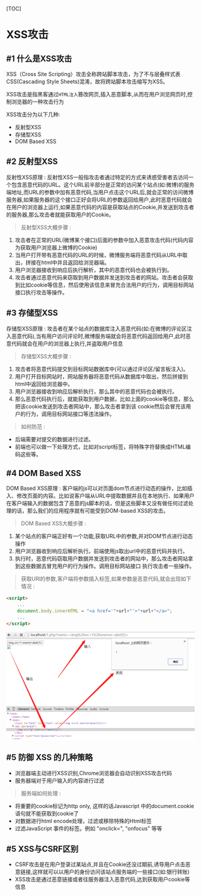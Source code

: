 [TOC]

# XSS攻击

## #1 什么是XSS攻击 

XSS（Cross Site Scripting）攻击全称跨站脚本攻击，为了不与层叠样式表CSS(Cascading Style Sheets)混淆，故将跨站脚本攻击缩写为XSS。


XSS攻击是指黑客通过`HTML注入`篡改网页,插入恶意脚本,从而在用户浏览网页时,控制浏览器的一种攻击行为


XSS攻击分为以下几种:

- 反射型XSS
- 存储型XSS
- DOM Based XSS

## #2 反射型XSS 

反射性XSS原理 : 反射性XSS一般指攻击者通过特定的方式来诱惑受害者去访问一个包含恶意代码的URL。这个URL前半部分是正常的访问某个站点(如:微博)的服务端地址,而URL的参数中加有恶意代码,当用户点击这个URL后,就会正常的访问微博服务器,如果服务器的这个接口正好会将URL的参数返回给用户,此时恶意代码就会在用户的浏览器上运行,如果恶意代码的内容是获取站点的Cookie,并发送到攻击者的服务器,那么攻击者就能获取用户的Cookie。

> 反射型XSS大概步骤 : 

1. 攻击者在正常的URL(微博某个接口)后面的参数中加入恶意攻击代码(代码内容为获取用户浏览器上微博的Cookie)
2. 当用户打开带有恶意代码的URL的时候，微博服务端将恶意代码从URL中取出，拼接在html中并且返回给浏览器端。
3. 用户浏览器接收到响应后执行解析，其中的恶意代码也会被执行到。
4. 攻击者通过恶意代码来窃取到用户数据并发送到攻击者的网站。攻击者会获取到比如cookie等信息，然后使用该信息来冒充合法用户的行为，调用目标网站接口执行攻击等操作。


## #3 存储型XSS 

存储型XSS原理 : 攻击者在某个站点的数据库注入恶意代码(如:在微博的评论区注入恶意代码),当有用户访问评论时,微博服务端就会将恶意代码返回给用户,此时恶意代码就会在用户的浏览器上执行,并盗取用户信息

> 存储型XSS大概步骤 : 

1. 攻击者将恶意代码提交到目标网站数据库中(可以通过评论区/留言板注入)。
2. 用户打开目标网站时，网站服务器将恶意代码从数据库中取出，然后拼接到html中返回给浏览器中。
3. 用户浏览器接收到响应后解析执行，那么其中的恶意代码也会被执行。
4. 那么恶意代码执行后，就能获取到用户数据，比如上面的cookie等信息，那么把该cookie发送到攻击者网站中，那么攻击者拿到该
cookie然后会冒充该用户的行为，调用目标网站接口等违法操作。


> 如何防范 : 

- 后端需要对提交的数据进行过滤。
- 前端也可以做一下处理方式，比如对script标签，将特殊字符替换成HTML编码这些等。


## #4 DOM Based XSS 


DOM Based XSS原理 : 客户端的js可以对页面dom节点进行动态的操作，比如插入、修改页面的内容。比如说客户端从URL中提取数据并且在本地执行、如果用户在客户端输入的数据包含了恶意的js脚本的话，但是这些脚本又没有做任何过滤处理的话，那么我们的应用程序就有可能受到DOM-based XSS的攻击。


> DOM Based XSS大概步骤 : 

1. 某个站点的客户端正好有一个功能,获取URL中的参数,并对DOM节点进行动态操作
2. 用户浏览器收到响应后解析执行。前端使用js取出url中的恶意代码并执行。
3. 执行时，恶意代码窃取用户数据并发送到攻击者的网站中，那么攻击者网站拿到这些数据去冒充用户的行为操作。调用目标网站接口
执行攻击者一些操作。



> 获取URl的参数,客户端将参数插入标签,如果参数是恶意代码,就会出现如下情况 : 



```html
<script>
    ...
    document.body.innerHTML = "<a href='"+url+"'>"+url+"</a>";
    ...
</script>
```


![](https://raw.githubusercontent.com/Coxhuang/yosoro/master/20200323061021.png)


## #5 防御 XSS 的几种策略



- 浏览器端主动进行XSS识别,Chrome浏览器会自动识别XSS攻击代码
- 服务器端对于用户输入的内容进行过滤

> 服务端如何处理 : 

- 将重要的cookie标记为http only, 这样的话Javascript 中的document.cookie语句就不能获取到cookie了
- 对数据进行html encode处理，过滤或移除特殊的Html标签
- 过滤JavaScript 事件的标签。例如 "οnclick=", "onfocus" 等等


## #5 XSS与CSRF区别

- CSRF攻击是在用户登录过某站点,并且在Cookie还没过期前,诱导用户点击恶意链接,这样就可以以用户的身份访问该站点服务端的一些接口(如:银行转账)
- XSS攻击是通过恶意链接或者往服务器注入恶意代码,达到获取用户cookie等信息














